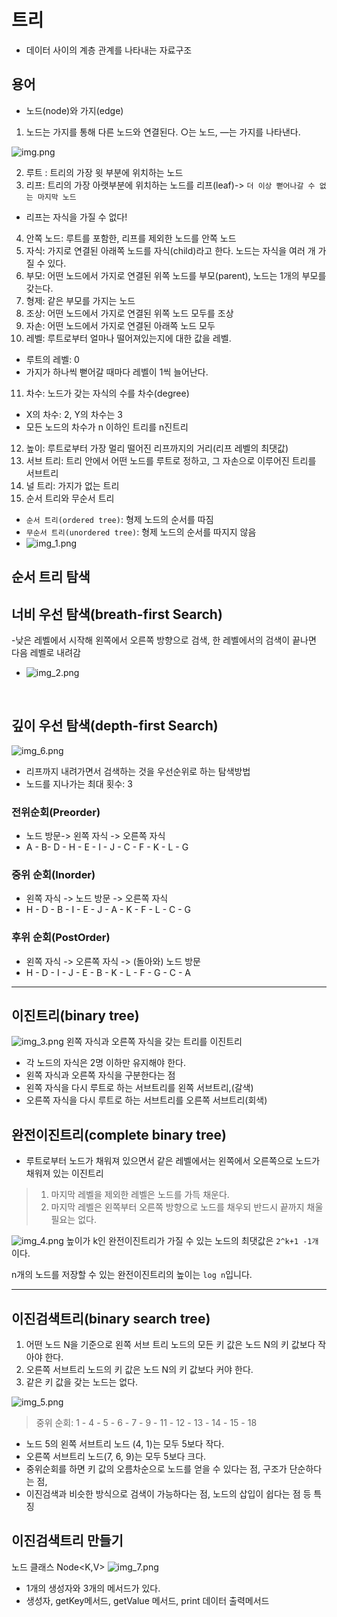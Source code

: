 # 트리
- 데이터 사이의 계층 관계를 나타내는 자료구조

## 용어
- 노드(node)와 가지(edge)
1. 노드는 가지를 통해 다른 노드와 연결된다. ○는 노드, ―는 가지를 나타낸다.

![img.png](img.png)

2. 루트 : 트리의 가장 윗 부분에 위치하는 노드
3. 리프: 트리의 가장 아랫부분에 위치하는 노드를 리프(leaf)-> `더 이상 뻗어나갈 수 없는 마지막 노드`
  - 리프는 자식을 가질 수 없다!
4. 안쪽 노드: 루트를 포함한, 리프를 제외한 노드를 안쪽 노드
5. 자식: 가지로 연결된 아래쪽 노드를 자식(child)라고 한다. 노드는 자식을 여러 개 가질 수 있다.
6. 부모: 어떤 노드에서 가지로 연결된 위쪽 노드를 부모(parent), 노드는 1개의 부모를 갖는다.
7. 형제: 같은 부모를 가지는 노드
8. 조상: 어떤 노드에서 가지로 연결된 위쪽 노드 모두를 조상 
9. 자손: 어떤 노드에서 가지로 연결된 아래쪽 노드 모두 
10. 레벨: 루트로부터 얼마나 떨어져있는지에 대한 값을 레벨. 
  - 루트의 레벨: 0
  - 가지가 하나씩 뻗어갈 때마다 레벨이 1씩 늘어난다. 
11. 차수: 노드가 갖는 자식의 수를 차수(degree)
  - X의 차수: 2, Y의 차수는 3
  - 모든 노드의 차수가 n 이하인 트리를 n진트리 
12. 높이: 루트로부터 가장 멀리 떨어진 리프까지의 거리(리프 레벨의 최댓값)
13. 서브 트리: 트리 안에서 어떤 노드를 루트로 정하고, 그 자손으로 이루어진 트리를 서브트리
14. 널 트리: 가지가 없는 트리
15. 순서 트리와 무순서 트리
- `순서 트리(ordered tree)`: 형제 노드의 순서를 따짐
- `무순서 트리(unordered tree)`: 형제 노드의 순서를 따지지 않음
- ![img_1.png](img_1.png)


## 순서 트리 탐색
## 너비 우선 탐색(breath-first Search)
-낮은 레벨에서 시작해 왼쪽에서 오른쪽 방향으로 검색, 한 레벨에서의 검색이 끝나면 다음 레벨로 내려감
- ![img_2.png](img_2.png)

<br>

## 깊이 우선 탐색(depth-first Search)
![img_6.png](img_6.png)
- 리프까지 내려가면서 검색하는 것을 우선순위로 하는 탐색방법
- 노드를 지나가는 최대 횟수: 3

### 전위순회(Preorder)
- 노드 방문-> 왼쪽 자식 -> 오른쪽 자식
- A - B- D - H - E - I - J - C - F - K - L - G

### 중위 순회(Inorder)
- 왼쪽 자식 -> 노드 방문 -> 오른쪽 자식
- H - D - B - I - E - J - A - K - F - L - C - G

### 후위 순회(PostOrder)
- 왼쪽 자식 -> 오른쪽 자식 -> (돌아와) 노드 방문
- H - D - I - J - E - B - K - L - F - G - C - A

---

## 이진트리(binary tree)
![img_3.png](img_3.png)
왼쪽 자식과 오른쪽 자식을 갖는 트리를 이진트리
- 각 노드의 자식은 2명 이하만 유지해야 한다. 
- 왼쪽 자식과 오른쪽 자식을 구분한다는 점
- 왼쪽 자식을 다시 루트로 하는 서브트리를 왼쪽 서브트리,(갈색)
- 오른쪽 자식을 다시 루트로 하는 서브트리를 오른쪽 서브트리(회색)

## 완전이진트리(complete binary tree)
- 루트로부터 노드가 채워져 있으면서 같은 레벨에서는 왼쪽에서 오른쪽으로 노드가 채워져 있는 이진트리

> 1. 마지막 레벨을 제외한 레벨은 노드를 가득 채운다.
> 2. 마지막 레벨은 왼쪽부터 오른쪽 방향으로 노드를 채우되 반드시 끝까지 채울 필요는 없다.

![img_4.png](img_4.png)
높이가 k인 완전이진트리가 가질 수 있는 노드의 최댓값은 `2^k+1 -1개`이다.

n개의 노드를 저장할 수 있는 완전이진트리의 높이는 `log n`입니다.

---
## 이진검색트리(binary search tree)
1. 어떤 노드 N을 기준으로 왼쪽 서브 트리 노드의 모든 키 값은 노드 N의 키 값보다 작아야 한다. 
2. 오른쪽 서브트리 노드의 키 값은 노드 N의 키 값보다 커야 한다. 
3. 같은 키 값을 갖는 노드는 없다. 

![img_5.png](img_5.png)
> 중위 순회: 1 - 4 - 5 - 6 - 7 - 9 - 11 - 12 - 13 - 14 - 15 - 18
- 노드 5의 왼쪽 서브트리 노드 (4, 1)는 모두 5보다 작다. 
- 오른쪽 서브트리 노드(7, 6, 9)는 모두 5보다 크다.
- 중위순회를 하면 키 값의 오름차순으로 노드를 얻을 수 있다는 점, 구조가 단순하다는 점, 
- 이진검색과 비슷한 방식으로 검색이 가능하다는 점, 노드의 삽입이 쉽다는 점 등 특징

## 이진검색트리 만들기
노드 클래스 Node<K,V>
![img_7.png](img_7.png)
- 1개의 생성자와 3개의 메서드가 있다.
- 생성자, getKey메서드, getValue 메서드, print 데이터 출력메서드